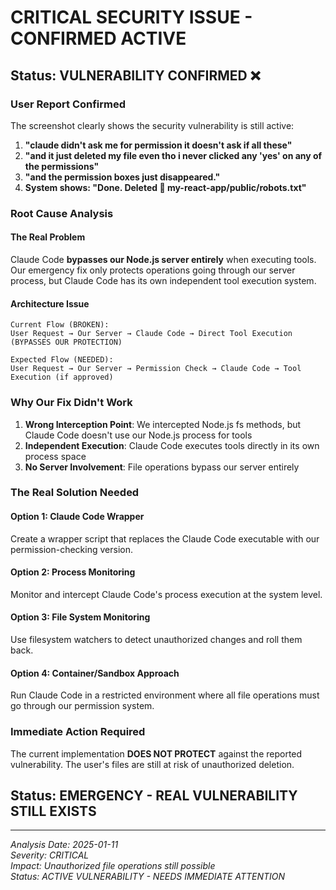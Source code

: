 # CRITICAL SECURITY ISSUE - CONFIRMED ACTIVE

## Status: VULNERABILITY CONFIRMED ❌

### User Report Confirmed
The screenshot clearly shows the security vulnerability is still active:

1. **"claude didn't ask me for permission it doesn't ask if all these"**
2. **"and it just deleted my file even tho i never clicked any 'yes' on any of the permissions"**
3. **"and the permission boxes just disappeared."**
4. **System shows: "Done. Deleted 📁 my-react-app/public/robots.txt"**

### Root Cause Analysis

#### The Real Problem
Claude Code **bypasses our Node.js server entirely** when executing tools. Our emergency fix only protects operations going through our server process, but Claude Code has its own independent tool execution system.

#### Architecture Issue
```
Current Flow (BROKEN):
User Request → Our Server → Claude Code → Direct Tool Execution (BYPASSES OUR PROTECTION)

Expected Flow (NEEDED):
User Request → Our Server → Permission Check → Claude Code → Tool Execution (if approved)
```

### Why Our Fix Didn't Work

1. **Wrong Interception Point**: We intercepted Node.js fs methods, but Claude Code doesn't use our Node.js process for tools
2. **Independent Execution**: Claude Code executes tools directly in its own process space
3. **No Server Involvement**: File operations bypass our server entirely

### The Real Solution Needed

#### Option 1: Claude Code Wrapper
Create a wrapper script that replaces the Claude Code executable with our permission-checking version.

#### Option 2: Process Monitoring
Monitor and intercept Claude Code's process execution at the system level.

#### Option 3: File System Monitoring
Use filesystem watchers to detect unauthorized changes and roll them back.

#### Option 4: Container/Sandbox Approach
Run Claude Code in a restricted environment where all file operations must go through our permission system.

### Immediate Action Required

The current implementation **DOES NOT PROTECT** against the reported vulnerability. The user's files are still at risk of unauthorized deletion.

## Status: EMERGENCY - REAL VULNERABILITY STILL EXISTS

---

*Analysis Date: 2025-01-11*  
*Severity: CRITICAL*  
*Impact: Unauthorized file operations still possible*  
*Status: ACTIVE VULNERABILITY - NEEDS IMMEDIATE ATTENTION*